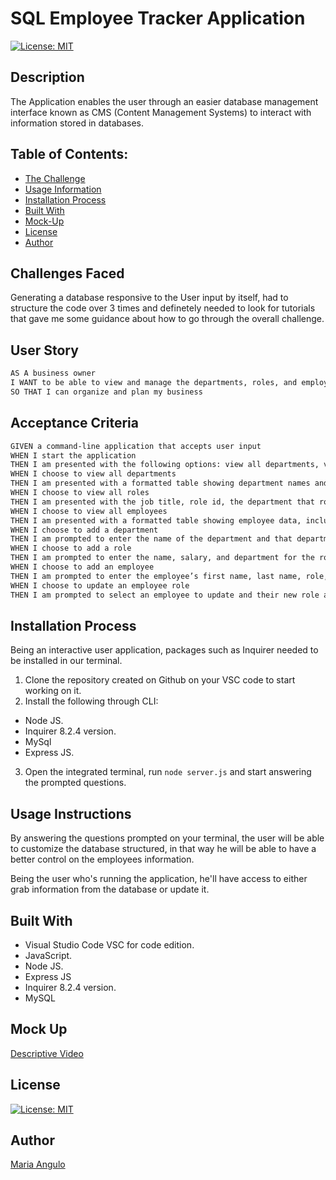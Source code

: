 # SQL Employee Tracker Application

[![License: MIT](https://img.shields.io/badge/License-MIT-yellow.svg)](https://opensource.org/licenses/MIT)

## Description
The Application enables the user through an easier database management interface known as CMS (Content Management Systems) to interact with information stored in databases. 

## Table of Contents:
- [The Challenge](#Challenges-Faced)
- [Usage Information](#Usage-Information)
- [Installation Process](#Installation-Process)
- [Built With](#Built-With)
- [Mock-Up](#Mock-Up)
- [License](#License)
- [Author](#Author)

## Challenges Faced
Generating a database responsive to the User input by itself, had to structure the code over 3 times and definetely needed to look for tutorials that gave me some guidance about how to go through the overall challenge.


## User Story

```md
AS A business owner
I WANT to be able to view and manage the departments, roles, and employees in my company
SO THAT I can organize and plan my business
```

## Acceptance Criteria

```md
GIVEN a command-line application that accepts user input
WHEN I start the application
THEN I am presented with the following options: view all departments, view all roles, view all employees, add a department, add a role, add an employee, and update an employee role
WHEN I choose to view all departments
THEN I am presented with a formatted table showing department names and department ids
WHEN I choose to view all roles
THEN I am presented with the job title, role id, the department that role belongs to, and the salary for that role
WHEN I choose to view all employees
THEN I am presented with a formatted table showing employee data, including employee ids, first names, last names, job titles, departments, salaries, and managers that the employees report to
WHEN I choose to add a department
THEN I am prompted to enter the name of the department and that department is added to the database
WHEN I choose to add a role
THEN I am prompted to enter the name, salary, and department for the role and that role is added to the database
WHEN I choose to add an employee
THEN I am prompted to enter the employee’s first name, last name, role, and manager, and that employee is added to the database
WHEN I choose to update an employee role
THEN I am prompted to select an employee to update and their new role and this information is updated in the database 
```

## Installation Process
Being an interactive user application, packages such as Inquirer needed to be installed in our terminal.

1. Clone the repository created on Github on your VSC code to start working on it.
2. Install the following through CLI:
- Node JS.
- Inquirer 8.2.4 version.
- MySql
- Express JS.
3. Open the integrated terminal, run `node server.js` and start answering the prompted questions.

## Usage Instructions
By answering the questions prompted on your terminal, the user will be able to customize the database structured, in that way he will be able to have a better control on the employees information.

Being the user who's running the application, he'll have access to either grab information from the database or update it.

## Built With
- Visual Studio Code VSC for code edition.
- JavaScript.
- Node JS.
- Express JS
- Inquirer 8.2.4 version.
- MySQL

## Mock Up
[Descriptive Video](https://drive.google.com/file/d/1Tm3j2KJK08HSwG2YR1-SU0fn0203cCNf/view?usp=sharing)

## License
[![License: MIT](https://img.shields.io/badge/License-MIT-yellow.svg)](https://opensource.org/licenses/MIT)

## Author
[Maria Angulo](https://github.com/maferadr)
